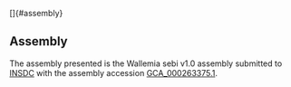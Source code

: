 []{#assembly}

Assembly
--------

The assembly presented is the Wallemia sebi v1.0 assembly submitted to
[INSDC](http://www.insdc.org) with the assembly accession
[GCA\_000263375.1](http://www.ebi.ac.uk/ena/data/view/GCA_000263375.1).
